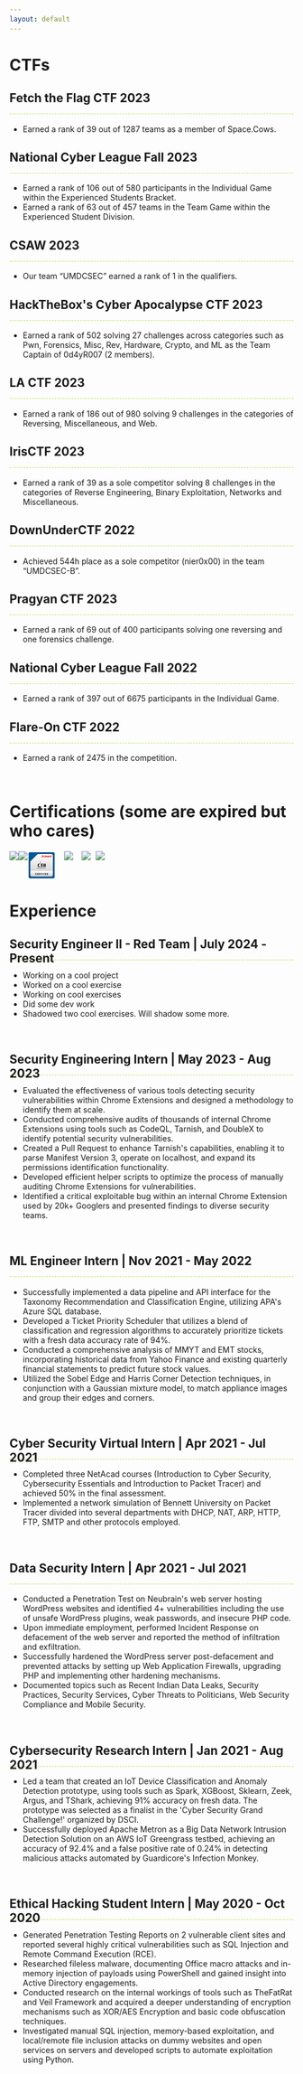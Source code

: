 ```yaml
---
layout: default
---
```


<style>
h2{
  border-bottom: 1px dashed #b5e853;
  height: 40px;
}
</style>

# CTFs

## Fetch the Flag CTF 2023

- Earned a rank of 39 out of 1287 teams as a member of Space.Cows.

## National Cyber League Fall 2023

- Earned a rank of 106 out of 580 participants in the Individual Game within the Experienced Students Bracket.
- Earned a rank of 63 out of 457 teams in the Team Game within the Experienced Student Division.

## CSAW 2023

- Our team “UMDCSEC” earned a rank of 1 in the qualifiers.

## HackTheBox's Cyber Apocalypse CTF 2023

- Earned a rank of 502 solving 27 challenges across categories such as Pwn, Forensics, Misc, Rev, Hardware, Crypto, and ML as the Team Captain of 0d4yR007 (2 members).

## LA CTF 2023

- Earned a rank of 186 out of 980 solving 9 challenges in the categories of Reversing, Miscellaneous, and Web.

## IrisCTF 2023

- Earned a rank of 39 as a sole competitor solving 8 challenges in the categories of Reverse Engineering, Binary Exploitation, Networks and Miscellaneous.

## DownUnderCTF 2022

- Achieved 544h place as a sole competitor (nier0x00) in the team “UMDCSEC-B”.

## Pragyan CTF 2023

- Earned a rank of 69 out of 400 participants solving one reversing and one forensics challenge.

## National Cyber League Fall 2022

- Earned a rank of 397 out of 6675 participants in the Individual Game.

## Flare-On CTF 2022

- Earned a rank of 2475 in the competition.

&#160;

# Certifications (some are expired but who cares)

<img src="https://api.accredible.com/v1/frontend/credential_website_embed_image/badge/64442278" style="max-height:10%;max-width:10%;margin:0;float:left" />
<img src="https://api.accredible.com/v1/frontend/credential_website_embed_image/badge/81524262" style="max-height:12%;max-width:12%;margin:0;float:left" />
<img src="./imgs/ceh.png" style="max-height:10%;max-width:10%;margin:0;float:left;margin-right:15px" />
<img src="https://miro.medium.com/v2/resize:fit:640/format:webp/1*Rpuuol3RK6Tdyv4DN10UWw.png" style="max-height:10%;max-width:10%;margin:0;float:left;margin-right:15px;background-color:white" />
<img src="https://secops.group/wp-content/uploads/2023/02/Certified-Network-Security-Practitioner-whbg.png" style="max-height:10%;max-width:10%;margin:0;float:left;margin-right:9px;background-color:white" />

<img src="https://images.credly.com/size/340x340/images/00634f82-b07f-4bbd-a6bb-53de397fc3a6/image.png" style="max-height:10%;max-width:10%;margin:0" />

&#160;

# Experience

## Security Engineer II - Red Team | July 2024 - Present

- Working on a cool project
- Worked on a cool exercise
- Working on cool exercises
- Did some dev work
- Shadowed two cool exercises. Will shadow some more.

&#160;


## Security Engineering Intern | May 2023 - Aug 2023

- Evaluated the effectiveness of various tools detecting security vulnerabilities within Chrome Extensions and designed a methodology to identify them at scale.
- Conducted comprehensive audits of thousands of internal Chrome Extensions using tools such as CodeQL, Tarnish, and DoubleX to identify potential security vulnerabilities.
- Created a Pull Request to enhance Tarnish's capabilities, enabling it to parse Manifest Version 3, operate on localhost, and expand its permissions identification functionality.
- Developed efficient helper scripts to optimize the process of manually auditing Chrome Extensions for vulnerabilities.
- Identified a critical exploitable bug within an internal Chrome Extension used by 20k+ Googlers and presented findings to diverse security teams.

&#160;


## ML Engineer Intern | Nov 2021 - May 2022

- Successfully implemented a data pipeline and API interface for the Taxonomy Recommendation and Classification Engine, utilizing APA's Azure SQL database.
- Developed a Ticket Priority Scheduler that utilizes a blend of classification and regression algorithms to accurately prioritize tickets with a fresh data accuracy rate of 94%.
- Conducted a comprehensive analysis of MMYT and EMT stocks, incorporating historical data from Yahoo Finance and existing quarterly financial statements to predict future stock values.
- Utilized the Sobel Edge and Harris Corner Detection techniques, in conjunction with a Gaussian mixture model, to match appliance images and group their edges and corners.

&#160;


## Cyber Security Virtual Intern | Apr 2021 - Jul 2021

- Completed three NetAcad courses (Introduction to Cyber Security, Cybersecurity Essentials and Introduction to Packet Tracer) and achieved 50% in the final assessment.
- Implemented a network simulation of Bennett University on Packet Tracer divided into several departments with DHCP, NAT, ARP, HTTP, FTP, SMTP and other protocols employed.

&#160;


## Data Security Intern | Apr 2021 - Jul 2021

- Conducted a Penetration Test on Neubrain's web server hosting WordPress websites and identified 4+ vulnerabilities including the use of unsafe WordPress plugins, weak passwords, and insecure PHP code.
- Upon immediate employment, performed Incident Response on defacement of the web server and reported the method of infiltration and exfiltration.
- Successfully hardened the WordPress server post-defacement and prevented attacks by setting up Web Application Firewalls, upgrading PHP and implementing other hardening mechanisms.
- Documented topics such as Recent Indian Data Leaks, Security Practices, Security Services, Cyber Threats to Politicians, Web Security Compliance and Mobile Security.

&#160;


## Cybersecurity Research Intern | Jan 2021 - Aug 2021

- Led a team that created an IoT Device Classification and Anomaly Detection prototype, using tools such as Spark, XGBoost, Sklearn, Zeek, Argus, and TShark, achieving 91% accuracy on fresh data. The prototype was selected as a finalist in the 'Cyber Security Grand Challenge!' organized by DSCI.
- Successfully deployed Apache Metron as a Big Data Network Intrusion Detection Solution on an AWS IoT Greengrass testbed, achieving an accuracy of 92.4% and a false positive rate of 0.24% in detecting malicious attacks automated by Guardicore's Infection Monkey.

&#160;


## Ethical Hacking Student Intern | May 2020 - Oct 2020

- Generated Penetration Testing Reports on 2 vulnerable client sites and reported several highly critical vulnerabilities such as SQL Injection and Remote Command Execution (RCE).
- Researched fileless malware, documenting Office macro attacks and in-memory injection of payloads using PowerShell and gained insight into Active Directory engagements.
- Conducted research on the internal workings of tools such as TheFatRat and Veil Framework and acquired a deeper understanding of encryption mechanisms such as XOR/AES Encryption and basic code obfuscation techniques.
- Investigated manual SQL injection, memory-based exploitation, and local/remote file inclusion attacks on dummy websites and open services on servers and developed scripts to automate exploitation using Python.
